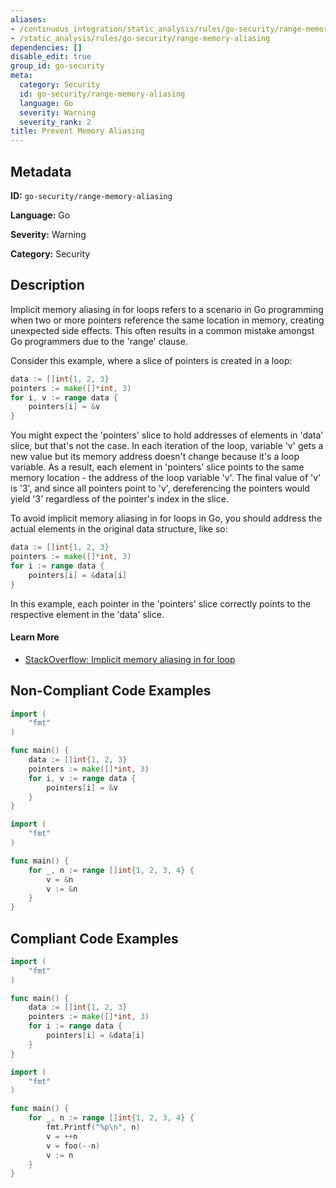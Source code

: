 ```yaml
---
aliases:
- /continuous_integration/static_analysis/rules/go-security/range-memory-aliasing
- /static_analysis/rules/go-security/range-memory-aliasing
dependencies: []
disable_edit: true
group_id: go-security
meta:
  category: Security
  id: go-security/range-memory-aliasing
  language: Go
  severity: Warning
  severity_rank: 2
title: Prevent Memory Aliasing
---
```

<!--  SOURCED FROM https://github.com/DataDog/datadog-static-analyzer-rule-docs -->


## Metadata
**ID:** `go-security/range-memory-aliasing`

**Language:** Go

**Severity:** Warning

**Category:** Security

## Description
Implicit memory aliasing in for loops refers to a scenario in Go programming when two or more pointers reference the same location in memory, creating unexpected side effects. This often results in a common mistake amongst Go programmers due to the 'range' clause.

Consider this example, where a slice of pointers is created in a loop:

```go
data := []int{1, 2, 3}
pointers := make([]*int, 3)
for i, v := range data {
    pointers[i] = &v
}
```

You might expect the 'pointers' slice to hold addresses of elements in 'data' slice, but that's not the case. In each iteration of the loop, variable 'v' gets a new value but its memory address doesn't change because it's a loop variable. As a result, each element in 'pointers' slice points to the same memory location - the address of the loop variable 'v'. The final value of 'v' is '3', and since all pointers point to 'v', dereferencing the pointers would yield '3' regardless of the pointer's index in the slice.

To avoid implicit memory aliasing in for loops in Go, you should address the actual elements in the original data structure, like so:

```go
data := []int{1, 2, 3}
pointers := make([]*int, 3)
for i := range data {
    pointers[i] = &data[i]
}
```

In this example, each pointer in the 'pointers' slice correctly points to the respective element in the 'data' slice.



#### Learn More

 - [StackOverflow: Implicit memory aliasing in for loop](https://stackoverflow.com/questions/62446118/implicit-memory-aliasing-in-for-loop)

## Non-Compliant Code Examples
```go
import (
    "fmt"
)

func main() {
    data := []int{1, 2, 3}
    pointers := make([]*int, 3)
    for i, v := range data {
        pointers[i] = &v
    }
}
```

```go
import (
    "fmt"
)

func main() {
    for _, n := range []int{1, 2, 3, 4} {
        v = &n
        v := &n
    }
}
```

## Compliant Code Examples
```go
import (
    "fmt"
)

func main() {
    data := []int{1, 2, 3}
    pointers := make([]*int, 3)
    for i := range data {
        pointers[i] = &data[i]
    }
}
```

```go
import (
    "fmt"
)

func main() {
    for _, n := range []int{1, 2, 3, 4} {
        fmt.Printf("%p\n", n)
        v = ++n
        v = foo(--n)
        v := n
    }
}
```
